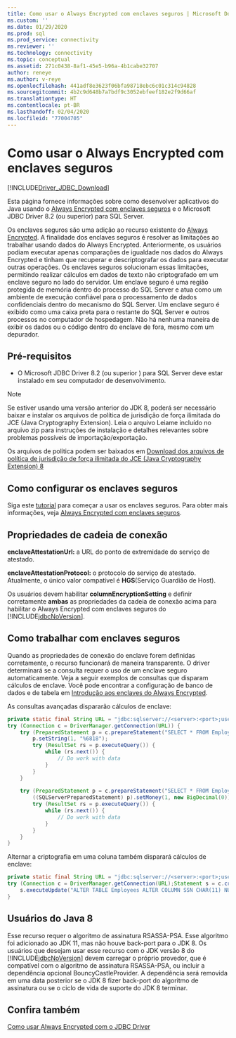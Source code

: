 ```yaml
---
title: Como usar o Always Encrypted com enclaves seguros | Microsoft Docs
ms.custom: ''
ms.date: 01/29/2020
ms.prod: sql
ms.prod_service: connectivity
ms.reviewer: ''
ms.technology: connectivity
ms.topic: conceptual
ms.assetid: 271c0438-8af1-45e5-b96a-4b1cabe32707
author: reneye
ms.author: v-reye
ms.openlocfilehash: 441adf8e3623f06bfa98718ebc6c01c314c94828
ms.sourcegitcommit: 4b2c9d648b7a7bdf9c3052ebfeef182e2f9d66af
ms.translationtype: HT
ms.contentlocale: pt-BR
ms.lasthandoff: 02/04/2020
ms.locfileid: "77004705"
---
```

# <a name="using-always-encrypted-with-the-secure-enclaves"></a>Como usar o Always Encrypted com enclaves seguros
[!INCLUDE[Driver_JDBC_Download](../../includes/driver_jdbc_download.md)]

Esta página fornece informações sobre como desenvolver aplicativos do Java usando o [Always Encrypted com enclaves seguros](../../relational-databases/security/encryption/always-encrypted-enclaves.md) e o Microsoft JDBC Driver 8.2 (ou superior) para SQL Server.

Os enclaves seguros são uma adição ao recurso existente do [Always Encrypted](../../relational-databases/security/encryption/always-encrypted-database-engine.md). A finalidade dos enclaves seguros é resolver as limitações ao trabalhar usando dados do Always Encrypted. Anteriormente, os usuários podiam executar apenas comparações de igualdade nos dados do Always Encrypted e tinham que recuperar e descriptografar os dados para executar outras operações. Os enclaves seguros solucionam essas limitações, permitindo realizar cálculos em dados de texto não criptografado em um enclave seguro no lado do servidor. Um enclave seguro é uma região protegida de memória dentro do processo do SQL Server e atua como um ambiente de execução confiável para o processamento de dados confidenciais dentro do mecanismo do SQL Server. Um enclave seguro é exibido como uma caixa preta para o restante do SQL Server e outros processos no computador de hospedagem. Não há nenhuma maneira de exibir os dados ou o código dentro do enclave de fora, mesmo com um depurador.

## <a name="prerequisites"></a>Pré-requisitos
- O Microsoft JDBC Driver 8.2 (ou superior ) para SQL Server deve estar instalado em seu computador de desenvolvimento. 

> [!Note]
> Se estiver usando uma versão anterior do JDK 8, poderá ser necessário baixar e instalar os arquivos de política de jurisdição de força ilimitada do JCE (Java Cryptography Extension). Leia o arquivo Leiame incluído no arquivo zip para instruções de instalação e detalhes relevantes sobre problemas possíveis de importação/exportação.  
>
> Os arquivos de política podem ser baixados em [Download dos arquivos de política de jurisdição de força ilimitada do JCE (Java Cryptography Extension) 8](https://www.oracle.com/technetwork/java/javase/downloads/jce8-download-2133166.html)

## <a name="setting-up-secure-enclaves"></a>Como configurar os enclaves seguros
Siga este [tutorial](../../relational-databases/security/tutorial-getting-started-with-always-encrypted-enclaves.md) para começar a usar os enclaves seguros. Para obter mais informações, veja [Always Encrypted com enclaves seguros](../../relational-databases/security/encryption/always-encrypted-enclaves.md).

## <a name="connection-string-properties"></a>Propriedades de cadeia de conexão
**enclaveAttestationUrl:** a URL do ponto de extremidade do serviço de atestado.

**enclaveAttestationProtocol:** o protocolo do serviço de atestado. Atualmente, o único valor compatível é **HGS**(Serviço Guardião de Host).

Os usuários devem habilitar **columnEncryptionSetting** e definir corretamente **ambas** as propriedades da cadeia de conexão acima para habilitar o Always Encrypted com enclaves seguros do [!INCLUDE[jdbcNoVersion](../../includes/jdbcnoversion_md.md)].

## <a name="working-with-secure-enclaves"></a>Como trabalhar com enclaves seguros
Quando as propriedades de conexão do enclave forem definidas corretamente, o recurso funcionará de maneira transparente. O driver determinará se a consulta requer o uso de um enclave seguro automaticamente. Veja a seguir exemplos de consultas que disparam cálculos de enclave. Você pode encontrar a configuração de banco de dados e de tabela em [Introdução aos enclaves do Always Encrypted](../../relational-databases/security/tutorial-getting-started-with-always-encrypted-enclaves.md).

As consultas avançadas dispararão cálculos de enclave:
```java
private static final String URL = "jdbc:sqlserver://<server>:<port>;user=<username>;password=<password>;databaseName=ContosoHR;columnEncryptionSetting=enabled;enclaveAttestationUrl=<attestation-url>;enclaveAttestationProtocol=<attestation-protocol>;";
try (Connection c = DriverManager.getConnection(URL)) {
    try (PreparedStatement p = c.prepareStatement("SELECT * FROM Employees WHERE SSN LIKE ?")) {
        p.setString(1, "%6818");
        try (ResultSet rs = p.executeQuery()) {
            while (rs.next()) {
                // Do work with data
            }
        }
    }
    
    try (PreparedStatement p = c.prepareStatement("SELECT * FROM Employees WHERE SALARY > ?")) {
        ((SQLServerPreparedStatement) p).setMoney(1, new BigDecimal(0));
        try (ResultSet rs = p.executeQuery()) {
            while (rs.next()) {
                // Do work with data
            }
        }
    }
}
```

Alternar a criptografia em uma coluna também disparará cálculos de enclave:
```java
private static final String URL = "jdbc:sqlserver://<server>:<port>;user=<username>;password=<password>;databaseName=ContosoHR;columnEncryptionSetting=enabled;enclaveAttestationUrl=<attestation-url>;enclaveAttestationProtocol=<attestation-protocol>;";
try (Connection c = DriverManager.getConnection(URL);Statement s = c.createStatement()) {
    s.executeUpdate("ALTER TABLE Employees ALTER COLUMN SSN CHAR(11) NULL WITH (ONLINE = ON)");
}
```

## <a name="java-8-users"></a>Usuários do Java 8
Esse recurso requer o algoritmo de assinatura RSASSA-PSA. Esse algoritmo foi adicionado ao JDK 11, mas não houve back-port para o JDK 8. Os usuários que desejam usar esse recurso com o JDK versão 8 do [!INCLUDE[jdbcNoVersion](../../includes/jdbcnoversion_md.md)] devem carregar o próprio provedor, que é compatível com o algoritmo de assinatura RSASSA-PSA, ou incluir a dependência opcional BouncyCastleProvider. A dependência será removida em uma data posterior se o JDK 8 fizer back-port do algoritmo de assinatura ou se o ciclo de vida de suporte do JDK 8 terminar.

## <a name="see-also"></a>Confira também
[Como usar Always Encrypted com o JDBC Driver](../../connect/jdbc/using-always-encrypted-with-the-jdbc-driver.md)  